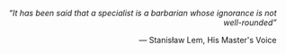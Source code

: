 <i><p align="right">“It has been said that a specialist is a barbarian whose ignorance is not well-rounded”</p></i>
<p align="right">― Stanisław Lem, His Master's Voice</p>
